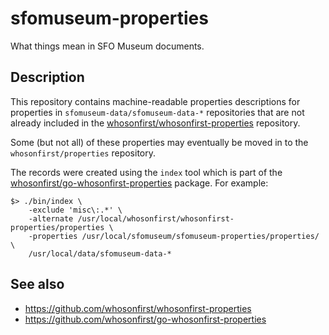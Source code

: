 # sfomuseum-properties

What things mean in SFO Museum documents.

## Description

This repository contains machine-readable properties descriptions for properties in `sfomuseum-data/sfomuseum-data-*` repositories that are not already included in the [whosonfirst/whosonfirst-properties](https://github.com/whosonfirst/whosonfirst-properties) repository.

Some (but not all) of these properties may eventually be moved in to the `whosonfirst/properties` repository.

The records were created using the `index` tool which is part of the [whosonfirst/go-whosonfirst-properties](https://github.com/whosonfirst/go-whosonfirst-properties) package. For example:

```
$> ./bin/index \
	-exclude 'misc\:.*' \
	-alternate /usr/local/whosonfirst/whosonfirst-properties/properties \
	-properties /usr/local/sfomuseum/sfomuseum-properties/properties/ \
	/usr/local/data/sfomuseum-data-*
```

## See also

* https://github.com/whosonfirst/whosonfirst-properties
* https://github.com/whosonfirst/go-whosonfirst-properties